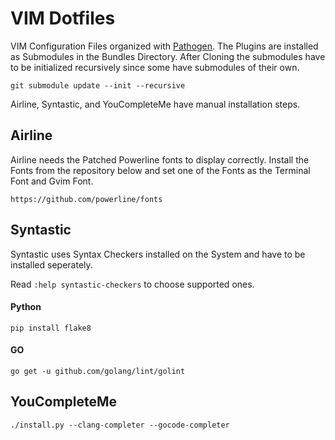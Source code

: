 # VIM Dotfiles

VIM Configuration Files organized with [Pathogen](https://github.com/tpope/vim-pathogen). The Plugins are installed as Submodules in the Bundles Directory. After Cloning the submodules have to be initialized recursively since some have submodules of their own.

```
git submodule update --init --recursive
```

Airline, Syntastic, and YouCompleteMe have manual installation steps.

## Airline

Airline needs the Patched Powerline fonts to display correctly. Install the Fonts from the repository below and set one of the Fonts as the Terminal Font and Gvim Font.

```
https://github.com/powerline/fonts
```

## Syntastic

Syntastic uses Syntax Checkers installed on the System and have to be installed seperately. 

Read `:help syntastic-checkers` to choose supported ones.

#### Python

```
pip install flake8
```

#### GO

```
go get -u github.com/golang/lint/golint
```

## YouCompleteMe
```
./install.py --clang-completer --gocode-completer
```
